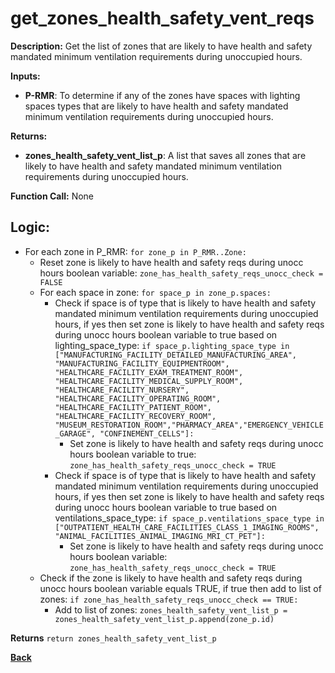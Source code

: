 # get_zones_health_safety_vent_reqs  

**Description:** Get the list of zones that are likely to have health and safety mandated minimum ventilation requirements during unoccupied hours.  

**Inputs:**  
- **P-RMR**: To determine if any of the zones have spaces with lighting spaces types that are likely to have health and safety mandated minimum ventilation requirements during unoccupied hours.  

**Returns:**  
- **zones_health_safety_vent_list_p**: A list that saves all zones that are likely to have health and safety mandated minimum ventilation requirements during unoccupied hours.  
 
**Function Call:** None  

## Logic:  
- For each zone in P_RMR: `for zone_p in P_RMR..Zone:`
    - Reset zone is likely to have health and safety reqs during unocc hours boolean variable: `zone_has_health_safety_reqs_unocc_check = FALSE` 
    - For each space in zone: `for space_p in zone_p.spaces:`
        - Check if space is of type that is likely to have health and safety mandated minimum ventilation requirements during unoccupied hours, if yes then set zone is likely to have health and safety reqs during unocc hours boolean variable to true based on lighting_space_type: `if space_p.lighting_space_type in ["MANUFACTURING_FACILITY_DETAILED_MANUFACTURING_AREA", "MANUFACTURING_FACILITY_EQUIPMENTROOM", "HEALTHCARE_FACILITY_EXAM_TREATMENT_ROOM", "HEALTHCARE_FACILITY_MEDICAL_SUPPLY_ROOM", "HEALTHCARE_FACILITY_NURSERY", "HEALTHCARE_FACILITY_OPERATING_ROOM", "HEALTHCARE_FACILITY_PATIENT_ROOM", "HEALTHCARE_FACILITY_RECOVERY_ROOM", "MUSEUM_RESTORATION_ROOM","PHARMACY_AREA","EMERGENCY_VEHICLE_GARAGE", "CONFINEMENT_CELLS"]:`
            - Set zone is likely to have health and safety reqs during unocc hours boolean variable to true: `zone_has_health_safety_reqs_unocc_check = TRUE`
        - Check if space is of type that is likely to have health and safety mandated minimum ventilation requirements during unoccupied hours, if yes then set zone is likely to have health and safety reqs during unocc hours boolean variable to true based on ventilations_space_type: `if space_p.ventilations_space_type in ["OUTPATIENT_HEALTH_CARE_FACILITIES_CLASS_1_IMAGING_ROOMS", "ANIMAL_FACILITIES_ANIMAL_IMAGING_MRI_CT_PET"]:`
            - Set zone is likely to have health and safety reqs during unocc hours boolean variable: `zone_has_health_safety_reqs_unocc_check = TRUE`
    - Check if the zone is likely to have health and safety reqs during unocc hours boolean variable equals TRUE, if true then add to list of zones: `if zone_has_health_safety_reqs_unocc_check == TRUE:`
        - Add to list of zones: `zones_health_safety_vent_list_p = zones_health_safety_vent_list_p.append(zone_p.id)`  

**Returns** `return zones_health_safety_vent_list_p`

**[Back](../_toc.md)**